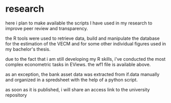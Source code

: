 # research

here i plan to make available the scripts I have used in my research to improve peer review and transparency. 

the R tools were used to retrieve data, build and manipulate the database for the estimation of the VECM 
and for some other individual figures used in my bachelor's thesis. 

due to the fact that i am still developing my R skills, i've conducted the most complex econometric tasks in EViews.
the wf1 file is available above. 

as an exception, the bank asset data was extracted from if.data manually and organized
in a spredsheet with the help of a python script.

as soon as it is published, i will share an access link to the university repository
